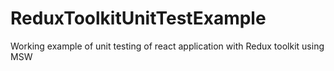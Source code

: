 # ReduxToolkitUnitTestExample
Working example of unit testing of react application with Redux toolkit using MSW
